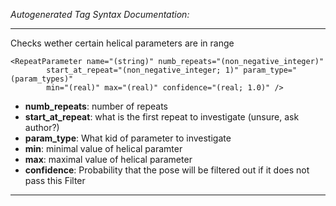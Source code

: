 _Autogenerated Tag Syntax Documentation:_

---
Checks wether certain helical parameters are in range

```
<RepeatParameter name="(string)" numb_repeats="(non_negative_integer)"
        start_at_repeat="(non_negative_integer; 1)" param_type="(param_types)"
        min="(real)" max="(real)" confidence="(real; 1.0)" />
```

-   **numb_repeats**: number of repeats
-   **start_at_repeat**: what is the first repeat to investigate (unsure, ask author?)
-   **param_type**: What kid of parameter to investigate
-   **min**: minimal value of helical paramter
-   **max**: maximal value of helical parameter
-   **confidence**: Probability that the pose will be filtered out if it does not pass this Filter

---
